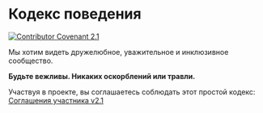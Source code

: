 # Кодекс поведения

[![Contributor Covenant 2.1](https://img.shields.io/badge/Contributor%20Covenant-2.1-4baaaa?style=flat-square)](https://www.contributor-covenant.org/)

Мы хотим видеть дружелюбное, уважительное и инклюзивное сообщество.

**Будьте вежливы. Никаких оскорблений или травли.**

Участвуя в проекте, вы соглашаетесь соблюдать этот простой кодекс:
[Соглашения участника v2.1](https://www.contributor-covenant.org/)

